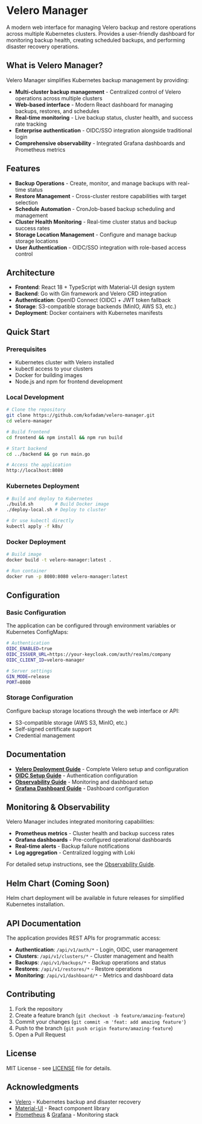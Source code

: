 # Velero Manager

A modern web interface for managing Velero backup and restore operations across multiple Kubernetes clusters. Provides a user-friendly dashboard for monitoring backup health, creating scheduled backups, and performing disaster recovery operations.

## What is Velero Manager?

Velero Manager simplifies Kubernetes backup management by providing:

- **Multi-cluster backup management** - Centralized control of Velero operations across multiple clusters
- **Web-based interface** - Modern React dashboard for managing backups, restores, and schedules
- **Real-time monitoring** - Live backup status, cluster health, and success rate tracking
- **Enterprise authentication** - OIDC/SSO integration alongside traditional login
- **Comprehensive observability** - Integrated Grafana dashboards and Prometheus metrics

## Features

- **Backup Operations** - Create, monitor, and manage backups with real-time status
- **Restore Management** - Cross-cluster restore capabilities with target selection
- **Schedule Automation** - CronJob-based backup scheduling and management
- **Cluster Health Monitoring** - Real-time cluster status and backup success rates
- **Storage Location Management** - Configure and manage backup storage locations
- **User Authentication** - OIDC/SSO integration with role-based access control

## Architecture

- **Frontend**: React 18 + TypeScript with Material-UI design system
- **Backend**: Go with Gin framework and Velero CRD integration
- **Authentication**: OpenID Connect (OIDC) + JWT token fallback
- **Storage**: S3-compatible storage backends (MinIO, AWS S3, etc.)
- **Deployment**: Docker containers with Kubernetes manifests

## Quick Start

### Prerequisites

- Kubernetes cluster with Velero installed
- kubectl access to your clusters
- Docker for building images
- Node.js and npm for frontend development

### Local Development

```bash
# Clone the repository
git clone https://github.com/kofadam/velero-manager.git
cd velero-manager

# Build frontend
cd frontend && npm install && npm run build

# Start backend
cd ../backend && go run main.go

# Access the application
http://localhost:8080
```

### Kubernetes Deployment

```bash
# Build and deploy to Kubernetes
./build.sh        # Build Docker image
./deploy-local.sh # Deploy to cluster

# Or use kubectl directly
kubectl apply -f k8s/
```

### Docker Deployment

```bash
# Build image
docker build -t velero-manager:latest .

# Run container
docker run -p 8080:8080 velero-manager:latest
```

## Configuration

### Basic Configuration

The application can be configured through environment variables or Kubernetes ConfigMaps:

```bash
# Authentication
OIDC_ENABLED=true
OIDC_ISSUER_URL=https://your-keycloak.com/auth/realms/company
OIDC_CLIENT_ID=velero-manager

# Server settings
GIN_MODE=release
PORT=8080
```

### Storage Configuration

Configure backup storage locations through the web interface or API:

- S3-compatible storage (AWS S3, MinIO, etc.)
- Self-signed certificate support
- Credential management

## Documentation

- **[Velero Deployment Guide](docs/velero-deployment-readme.md)** - Complete Velero setup and configuration
- **[OIDC Setup Guide](docs/OIDC_SETUP.md)** - Authentication configuration
- **[Observability Guide](docs/OBSERVABILITY.md)** - Monitoring and dashboard setup
- **[Grafana Dashboard Guide](docs/GRAFANA_DASHBOARD.md)** - Dashboard configuration

## Monitoring & Observability

Velero Manager includes integrated monitoring capabilities:

- **Prometheus metrics** - Cluster health and backup success rates
- **Grafana dashboards** - Pre-configured operational dashboards
- **Real-time alerts** - Backup failure notifications
- **Log aggregation** - Centralized logging with Loki

For detailed setup instructions, see the [Observability Guide](docs/OBSERVABILITY.md).

## Helm Chart (Coming Soon)

Helm chart deployment will be available in future releases for simplified Kubernetes installation.

## API Documentation

The application provides REST APIs for programmatic access:

- **Authentication**: `/api/v1/auth/*` - Login, OIDC, user management
- **Clusters**: `/api/v1/clusters/*` - Cluster management and health
- **Backups**: `/api/v1/backups/*` - Backup operations and status
- **Restores**: `/api/v1/restores/*` - Restore operations
- **Monitoring**: `/api/v1/dashboard/*` - Metrics and dashboard data

## Contributing

1. Fork the repository
2. Create a feature branch (`git checkout -b feature/amazing-feature`)
3. Commit your changes (`git commit -m 'feat: add amazing feature'`)
4. Push to the branch (`git push origin feature/amazing-feature`)
5. Open a Pull Request

## License

MIT License - see [LICENSE](LICENSE) file for details.

## Acknowledgments

- [Velero](https://velero.io/) - Kubernetes backup and disaster recovery
- [Material-UI](https://mui.com/) - React component library
- [Prometheus](https://prometheus.io/) & [Grafana](https://grafana.com/) - Monitoring stack
